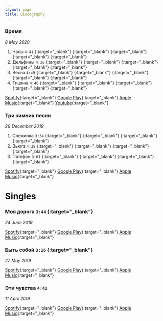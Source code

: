 ```yaml
---
layout: page
title: Discography
---
```


### Время
_8 May 2020_

1. Часы `4:41` 
[](https://open.spotify.com/track/3nQYNkkM8ERJ2VNTX3Hxcw){:target="_blank"} 
[](https://play.google.com/music/preview/Te52zwkvxc2yr5roqbbrs5vxbtu){:target="_blank"} 
[](https://music.apple.com/ru/album/%D1%87%D0%B0%D1%81%D1%8B/1516294631?i=1516294634){:target="_blank"} 
[](https://www.youtube.com/watch?v=U-rcTUegrv8){:target="_blank"} 
[](https://github.com/kshkn/lyrics/blob/master/%D1%87%D0%B0%D1%81%D1%8B.md){:target="_blank"}  
2. Дельфины `4:36` 
[](https://open.spotify.com/track/1MXV5Rkl5VwlgjQOulmLhY){:target="_blank"} 
[](https://play.google.com/music/m/Tg7pr6dzoynqg5k24igah5wyf2q){:target="_blank"} 
[](https://music.apple.com/ru/album/%D0%B4%D0%B5%D0%BB%D1%8C%D1%84%D0%B8%D0%BD%D1%8B/1516294631?i=1516294635){:target="_blank"} 
[](https://www.youtube.com/watch?v=2ms3Ec8Riks){:target="_blank"} 
[](https://github.com/kshkn/lyrics/blob/master/%D0%B4%D0%B5%D0%BB%D1%8C%D1%84%D0%B8%D0%BD%D1%8B.md){:target="_blank"}  
3. Весна `4:49` 
[](https://open.spotify.com/track/4ZNnFhL9osZM77mSP1W8kR){:target="_blank"} 
[](https://play.google.com/music/m/Tyrh7ubvzgvyx6uazymlizqvu5i){:target="_blank"} 
[](https://music.apple.com/ru/album/%D0%B2%D0%B5%D1%81%D0%BD%D0%B0/1516294631?i=1516294636){:target="_blank"} 
[](https://www.youtube.com/watch?v=E7pykoTJn50){:target="_blank"} 
[](https://github.com/kshkn/lyrics/blob/master/%D0%B2%D0%B5%D1%81%D0%BD%D0%B0.md){:target="_blank"}  
4. Тишина `4:40` 
[](https://open.spotify.com/track/7zrIyOjBrdc5LTS1s2qaT6?si=4rnZHqKTQXes745oZcc5iw){:target="_blank"} 
[](https://play.google.com/music/m/Tzzwcxz45kdafbofojtxbbyl5ki){:target="_blank"} 
[](https://music.apple.com/ru/album/%D1%82%D0%B8%D1%88%D0%B8%D0%BD%D0%B0/1516294631?i=1516294637){:target="_blank"} 
[](https://www.youtube.com/watch?v=jllAATi44ak){:target="_blank"} 
[](https://github.com/kshkn/lyrics/blob/master/%D1%82%D0%B8%D1%88%D0%B8%D0%BD%D0%B0.md){:target="_blank"}  

[Spotify](https://open.spotify.com/album/2Qx06CwfQNjZp9wpuPDgk2){:target="_blank"} 
[Google Play](https://play.google.com/store/music/album/%D0%AE%D0%BB%D1%8F_%D0%9A%D0%BE%D1%88%D0%BA%D0%B8%D0%BD%D0%B0_%D0%92%D1%80%D0%B5%D0%BC%D1%8F?id=Bw5p7c7yfykhfpz5j5kttwhzzvq){:target="_blank"} 
[Apple Music](https://music.apple.com/ru/album/%D0%B2%D1%80%D0%B5%D0%BC%D1%8F-ep/1516294631){:target="_blank"} 
[Youtube](https://www.youtube.com/playlist?list=OLAK5uy_kcRMaU2LCwbNHpaukXWHii4PVHO6NHk3Q){:target="_blank"} 

### Три зимних песни
_29 December 2019_

1. Снежинка `3:34` 
[](https://open.spotify.com/track/0SoOwTBtJfdXv6Z5dw13Fp){:target="_blank"} 
[](https://play.google.com/music/m/Txbqsv2pgfu5zqoodskv25ntyju){:target="_blank"} 
[](https://music.apple.com/ru/album/%D1%81%D0%BD%D0%B5%D0%B6%D0%B8%D0%BD%D0%BA%D0%B0/1495316563?i=1495316567){:target="_blank"} 
[](https://github.com/kshkn/lyrics/blob/master/%D1%81%D0%BD%D0%B5%D0%B6%D0%B8%D0%BD%D0%BA%D0%B0.md){:target="_blank"}  
2. Вьюга `4:38` 
[](https://open.spotify.com/track/5zb6qenEnXDHJGFkQPltSX){:target="_blank"} 
[](https://play.google.com/music/m/Tzccbvoml3teobqyh7oxthqt4wy){:target="_blank"} 
[](https://music.apple.com/ru/album/%D0%B2%D1%8C%D1%8E%D0%B3%D0%B0/1495316563?i=1495316570){:target="_blank"} 
[](https://github.com/kshkn/lyrics/blob/master/%D0%B2%D1%8C%D1%8E%D0%B3%D0%B0.md){:target="_blank"}  
3. Патефон `3:01` 
[](https://open.spotify.com/track/1vKy67oi6FqjXqunGo8aVY){:target="_blank"} 
[](https://play.google.com/music/m/Tfmnmzltvzrgir53hg4gtcskp6u){:target="_blank"} 
[](https://music.apple.com/ru/album/%D0%BF%D0%B0%D1%82%D0%B5%D1%84%D0%BE%D0%BD/1495316563?i=1495316571){:target="_blank"} 
[](https://github.com/kshkn/lyrics/blob/master/%D0%BF%D0%B0%D1%82%D0%B5%D1%84%D0%BE%D0%BD.md){:target="_blank"}  

[Spotify](https://open.spotify.com/album/2nqOrWEXmZfav4Z5OMZjpw){:target="_blank"} 
[Google Play](https://play.google.com/store/music/album/%D0%AE%D0%BB%D1%8F_%D0%9A%D0%BE%D1%88%D0%BA%D0%B8%D0%BD%D0%B0_%D0%A2%D1%80%D0%B8_%D0%B7%D0%B8%D0%BC%D0%BD%D0%B8%D1%85_%D0%BF%D0%B5%D1%81%D0%BD%D0%B8?id=Bsu6tvpi4v4umxkubugnrcplmqi){:target="_blank"} 
[Apple Music](https://music.apple.com/ru/album/%D1%82%D1%80%D0%B8-%D0%B7%D0%B8%D0%BC%D0%BD%D0%B8%D1%85-%D0%BF%D0%B5%D1%81%D0%BD%D0%B8-single/1495316563){:target="_blank"} 

# Singles

### Моя дорога `3:44` [](https://github.com/kshkn/lyrics/blob/master/%D0%BC%D0%BE%D1%8F%20%D0%B4%D0%BE%D1%80%D0%BE%D0%B3%D0%B0.md){:target="_blank"} 
_24 June 2019_

[Spotify](https://open.spotify.com/track/3eVHoJbDDgfTfCkO7uMfFH){:target="_blank"} 
[Google Play](https://play.google.com/store/music/album/Soulway_%D0%9C%D0%BE%D1%8F_%D0%94%D0%BE%D1%80%D0%BE%D0%B3%D0%B0_feat_%D0%AE%D0%BB%D1%8F_%D0%9A%D0%BE%D1%88%D0%BA%D0%B8%D0%BD%D0%B0?id=Bclz62bua2nejn4j5kmebhzfi5a){:target="_blank"} 
[Apple Music](https://music.apple.com/ru/album/%D0%BC%D0%BE%D1%8F-%D0%B4%D0%BE%D1%80%D0%BE%D0%B3%D0%B0-feat-%D1%8E%D0%BB%D1%8F-%D0%BA%D0%BE%D1%88%D0%BA%D0%B8%D0%BD%D0%B0-single/1469140828){:target="_blank"} 

### Быть собой `3:16` [](https://github.com/kshkn/lyrics/blob/master/%D0%B1%D1%8B%D1%82%D1%8C%20%D1%81%D0%BE%D0%B1%D0%BE%D0%B9.md){:target="_blank"} 
_27 May 2019_

[Spotify](https://open.spotify.com/track/08fLn8hDsikTgf4H5U80VG){:target="_blank"} 
[Google Play](https://play.google.com/store/music/album/Soulway_%D0%91%D1%8B%D1%82%D1%8C_%D0%A1%D0%BE%D0%B1%D0%BE%D0%B9_feat_%D0%AE%D0%BB%D1%8F_%D0%9A%D0%BE%D1%88%D0%BA%D0%B8%D0%BD%D0%B0?id=Bq5ez2qaqqlrbfwpovnr62iewbi){:target="_blank"} 
[Apple Music](https://music.apple.com/ru/album/%D0%B1%D1%8B%D1%82%D1%8C-%D1%81%D0%BE%D0%B1%D0%BE%D0%B9-feat-%D1%8E%D0%BB%D1%8F-%D0%BA%D0%BE%D1%88%D0%BA%D0%B8%D0%BD%D0%B0-single/1465419085){:target="_blank"} 

### Эти чувства `4:41`
_11 April 2019_

[Spotify](https://open.spotify.com/track/0bQd81AoHz0EVwHxJy0FXN){:target="_blank"} 
[Google Play](https://play.google.com/store/music/album/Soulway_%D0%AD%D1%82%D0%B8_%D0%A7%D1%83%D0%B2%D1%81%D1%82%D0%B2%D0%B0_feat_%D0%AE%D0%BB%D1%8F_%D0%9A%D0%BE%D1%88%D0%BA%D0%B8%D0%BD%D0%B0?id=By5vvbhjsq6vgzksrqg7d6bdnzy){:target="_blank"} 
[Apple Music](https://music.apple.com/ru/album/%D1%8D%D1%82%D0%B8-%D1%87%D1%83%D0%B2%D1%81%D1%82%D0%B2%D0%B0-feat-%D1%8E%D0%BB%D1%8F-%D0%BA%D0%BE%D1%88%D0%BA%D0%B8%D0%BD%D0%B0-single/id1469142426){:target="_blank"} 


